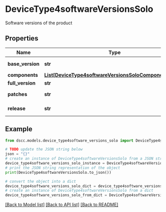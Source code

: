 # DeviceType4softwareVersionsSolo

Software versions of the product

## Properties

Name | Type | Description | Notes
------------ | ------------- | ------------- | -------------
**base_version** | **str** | Base Version | [optional] 
**components** | [**List[DeviceType4softwareVersionsSoloComponentsInner]**](DeviceType4softwareVersionsSoloComponentsInner.md) |  | [optional] 
**full_version** | **str** | Full Version | [optional] 
**patches** | **str** | Set of Patches | [optional] 
**release** | **str** | Release Version | [optional] 

## Example

```python
from dscc.models.device_type4software_versions_solo import DeviceType4softwareVersionsSolo

# TODO update the JSON string below
json = "{}"
# create an instance of DeviceType4softwareVersionsSolo from a JSON string
device_type4software_versions_solo_instance = DeviceType4softwareVersionsSolo.from_json(json)
# print the JSON string representation of the object
print(DeviceType4softwareVersionsSolo.to_json())

# convert the object into a dict
device_type4software_versions_solo_dict = device_type4software_versions_solo_instance.to_dict()
# create an instance of DeviceType4softwareVersionsSolo from a dict
device_type4software_versions_solo_from_dict = DeviceType4softwareVersionsSolo.from_dict(device_type4software_versions_solo_dict)
```
[[Back to Model list]](../README.md#documentation-for-models) [[Back to API list]](../README.md#documentation-for-api-endpoints) [[Back to README]](../README.md)


